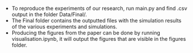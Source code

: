 - To reproduce the experiments of our research, run main.py and find .csv output in the folder Data/Final/.
- The Final folder contains the outputted files with the simulation results of the various experiments and simulations.
- Producing the figures from the paper can be done by running visualisation.ipynb,
it will output the figures that are visible in the figures folder.

